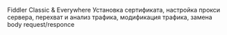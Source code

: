Fiddler Classic & Everywhere
Установка сертификата, настройка прокси сервера, перехват и анализ трафика, модификация трафика, замена body request/responce
